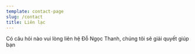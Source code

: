 ```yaml
---
template: contact-page
slug: /contact
title: Liên lạc
---
```

Có câu hỏi nào vui lòng liên hệ Đỗ Ngọc Thanh, chúng tôi sẽ giải quyết giúp bạn